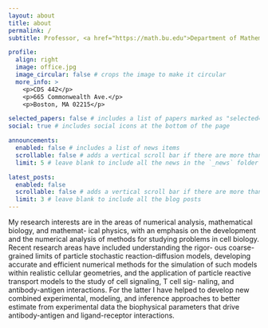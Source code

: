 ```yaml
---
layout: about
title: about
permalink: /
subtitle: Professor, <a href="https://math.bu.edu">Department of Mathematics and Statistics, Boston University</a>.

profile:
  align: right
  image: office.jpg
  image_circular: false # crops the image to make it circular
  more_info: >
    <p>CDS 442</p>
    <p>665 Commonwealth Ave.</p>
    <p>Boston, MA 02215</p>

selected_papers: false # includes a list of papers marked as "selected={true}"
social: true # includes social icons at the bottom of the page

announcements:
  enabled: false # includes a list of news items
  scrollable: false # adds a vertical scroll bar if there are more than 3 news items
  limit: 5 # leave blank to include all the news in the `_news` folder

latest_posts:
  enabled: false
  scrollable: false # adds a vertical scroll bar if there are more than 3 new posts items
  limit: 3 # leave blank to include all the blog posts
---
```


My research interests are in the areas of numerical analysis, mathematical biology, and mathemat-
ical physics, with an emphasis on the development and the numerical analysis of methods for
studying problems in cell biology. Recent research areas have included understanding the rigor-
ous coarse-grained limits of particle stochastic reaction-diffusion models, developing accurate and
efficient numerical methods for the simulation of such models within realistic cellular geometries,
and the application of particle reactive transport models to the study of cell signaling, T cell sig-
naling, and antibody-antigen interactions. For the latter I have helped to develop new combined
experimental, modeling, and inference approaches to better estimate from experimental data the
biophysical parameters that drive antibody-antigen and ligand-receptor interactions.